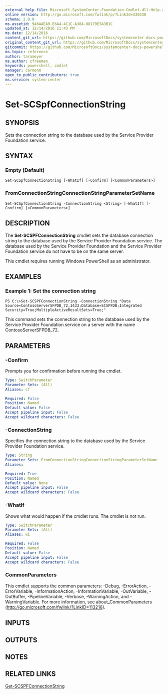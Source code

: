 ```yaml
---
external help file: Microsoft.SystemCenter.Foundation.Cmdlet.dll-Help.xml
online version: http://go.microsoft.com/fwlink/p/?LinkId=330338
schema: 2.0.0
ms.assetid: 946AAEA9-E6A4-4C1C-A38A-88179E5A3B1C
updated_at: 12/14/2016 11:43 PM
ms.date: 12/14/2016
content_git_url: https://github.com/MicrosoftDocs/systemcenter-docs-powershell/blob/master/systemcenter-cmdlets/SystemCenter2016/ServiceProviderFoundation/v1.0/Set-SCSPFConnectionString.md
original_content_git_url: https://github.com/MicrosoftDocs/systemcenter-docs-powershell/blob/master/systemcenter-cmdlets/SystemCenter2016/ServiceProviderFoundation/v1.0/Set-SCSPFConnectionString.md
gitcommit: https://github.com/MicrosoftDocs/systemcenter-docs-powershell/blob/96cd9bd2780eb6b78c540fa00d3b8a4313e3ed40/systemcenter-cmdlets/SystemCenter2016/ServiceProviderFoundation/v1.0/Set-SCSPFConnectionString.md
ms.topic: reference
author: tarameyer
ms.author: cfreeman
keywords: powershell, cmdlet
manager: carmonm
open_to_public_contributors: true
ms.service: system-center
---
```


# Set-SCSpfConnectionString

## SYNOPSIS
Sets the connection string to the database used by the Service Provider Foundation service.

## SYNTAX

### Empty (Default)
```
Set-SCSpfConnectionString [-WhatIf] [-Confirm] [<CommonParameters>]
```

### FromConnectionStringConnectionStringParameterSetName
```
Set-SCSpfConnectionString -ConnectionString <String> [-WhatIf] [-Confirm] [<CommonParameters>]
```

## DESCRIPTION
The **Set-SCSPFConnectionString** cmdlet sets the database connection string to the database used by the Service Provider Foundation service.
The database used by the Service Provider Foundation and the Service Provider Foundation service do not have to be on the same server.

This cmdlet requires running Windows PowerShell as an administrator.

## EXAMPLES

### Example 1: Set the connection string
```
PS C:\>Set-SCSPFConnectionString -ConnectionString "Data Source=ContosoServerSFPDB_72,1433;Database=SCSPFDB;Integrated Security=True;MultipleActiveResultSets=True;"
```

This command sets the connection string to the database used by the Service Provider Foundation service on a server with the name ContosoServerSFPDB_72.

## PARAMETERS

### -Confirm
Prompts you for confirmation before running the cmdlet.

```yaml
Type: SwitchParameter
Parameter Sets: (All)
Aliases: cf

Required: False
Position: Named
Default value: False
Accept pipeline input: False
Accept wildcard characters: False
```

### -ConnectionString
Specifies the connection string to the database used by the Service Provider Foundation service.

```yaml
Type: String
Parameter Sets: FromConnectionStringConnectionStringParameterSetName
Aliases: 

Required: True
Position: Named
Default value: None
Accept pipeline input: False
Accept wildcard characters: False
```

### -WhatIf
Shows what would happen if the cmdlet runs.
The cmdlet is not run.

```yaml
Type: SwitchParameter
Parameter Sets: (All)
Aliases: wi

Required: False
Position: Named
Default value: False
Accept pipeline input: False
Accept wildcard characters: False
```

### CommonParameters
This cmdlet supports the common parameters: -Debug, -ErrorAction, -ErrorVariable, -InformationAction, -InformationVariable, -OutVariable, -OutBuffer, -PipelineVariable, -Verbose, -WarningAction, and -WarningVariable. For more information, see about_CommonParameters (http://go.microsoft.com/fwlink/?LinkID=113216).

## INPUTS

## OUTPUTS

## NOTES

## RELATED LINKS

[Get-SCSPFConnectionString](xref:SystemCenter2016/ServiceProviderFoundation/v1.0/Get-SCSPFConnectionString.md)

